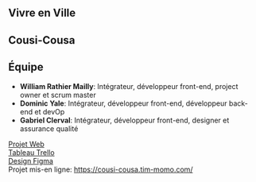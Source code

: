 ## Vivre en Ville
## Cousi-Cousa
## Équipe
- **William Rathier Mailly**: Intégrateur, développeur front-end, project owner et scrum master
- **Dominic Yale**: Intégrateur, développeur front-end, développeur back-end et devOp
- **Gabriel Clerval**: Intégrateur, développeur front-end, designer et assurance qualité

[Projet Web](https://tim-montmorency.com/timdoc/582-518MO/projet/)
<br>
[Tableau Trello](https://trello.com/b/rBKGaKD5/projet-web-gab-dom)
<br>
[Design Figma](https://www.figma.com/design/31NZYc149EJ5vCIsAkSq10/Untitled?node-id=0-1&node-type=CANVAS&t=43kLFVhAKeZ714Ps-0)
<br>
Projet mis-en ligne: https://cousi-cousa.tim-momo.com/
